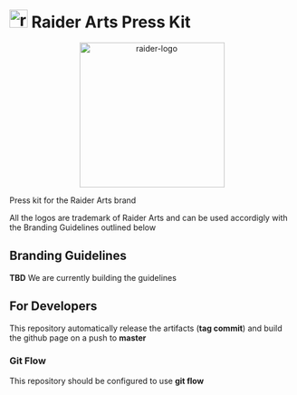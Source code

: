  # <img src="https://press-kit.raiderarts.net/images/logo_solid_inverted.png" alt="raider-logo" width="32"/> Raider Arts Press Kit
<p align="center">
<img src="https://press-kit.raiderarts.net/images/logo.svg" align="center" alt="raider-logo" width="256"/>
</p>
Press kit for the Raider Arts brand

All the logos are trademark of Raider Arts and can be used accordigly with the Branding Guidelines outlined below

## Branding Guidelines

**TBD** We are currently building the guidelines

## For Developers

This repository automatically release the artifacts (**tag commit**) and build the github page on a push to **master**

### Git Flow
This repository should be configured to use **git flow**